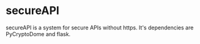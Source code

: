 # secureAPI
secureAPI is a system for secure APIs without https.
It's dependencies are PyCryptoDome and flask.

